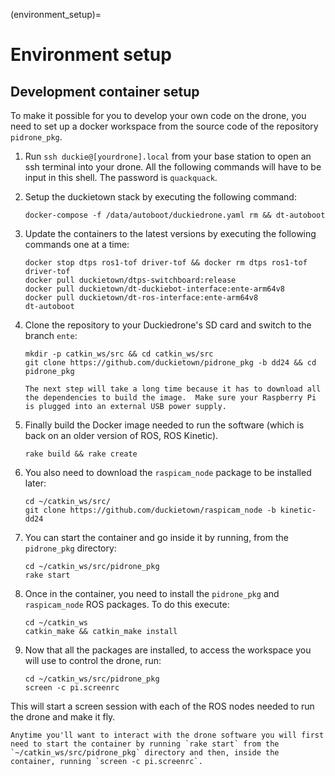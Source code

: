 (environment_setup)=
# Environment setup


## Development container setup

To make it possible for you to develop your own code on the drone, you need to set up a docker workspace from the source code of the repository `pidrone_pkg`.

1.  Run `ssh duckie@[yourdrone].local` from your base station to open an ssh terminal into your drone. All the following commands will have to be input in this shell. The password is `quackquack`.

1. Setup the duckietown stack by executing the following command:

    ```
    docker-compose -f /data/autoboot/duckiedrone.yaml rm && dt-autoboot
    ```

1. Update the containers to the latest versions by executing the following commands one at a time:

    ```
    docker stop dtps ros1-tof driver-tof && docker rm dtps ros1-tof driver-tof
    docker pull duckietown/dtps-switchboard:release
    docker pull duckietown/dt-duckiebot-interface:ente-arm64v8
    docker pull duckietown/dt-ros-interface:ente-arm64v8
    dt-autoboot
    ```

1. Clone the repository to your Duckiedrone's SD card and switch to the branch `ente`:

    ```shell
    mkdir -p catkin_ws/src && cd catkin_ws/src
    git clone https://github.com/duckietown/pidrone_pkg -b dd24 && cd pidrone_pkg
    ```

    ```{note}
    The next step will take a long time because it has to download all the dependencies to build the image.  Make sure your Raspberry Pi is plugged into an external USB power supply.
    ```
    
1.  Finally build the Docker image needed to run the software (which is back on an older version of ROS, ROS Kinetic).

    ```
    rake build && rake create
    ```

1.  You also need to download the `raspicam_node` package to be installed later:

    ```shell
    cd ~/catkin_ws/src/
    git clone https://github.com/duckietown/raspicam_node -b kinetic-dd24
    ```

1.  You can start the container and go inside it by running, from the `pidrone_pkg` directory:

    ```shell
    cd ~/catkin_ws/src/pidrone_pkg
    rake start
    ```

1.  Once in the container, you need to install the `pidrone_pkg` and `raspicam_node` ROS packages. To do this execute:

    ```shell
    cd ~/catkin_ws
    catkin_make && catkin_make install
    ```

1.  Now that all the packages are installed, to access the workspace you will use to control the drone, run:
    ```shell
    cd ~/catkin_ws/src/pidrone_pkg
    screen -c pi.screenrc
    ```

This will start a screen session with each of the ROS nodes needed to
run the drone and make it fly. 

```{note}
Anytime you'll want to interact with the drone software you will first need to start the container by running `rake start` from the `~/catkin_ws/src/pidrone_pkg` directory and then, inside the container, running `screen -c pi.screenrc`.
``` 
